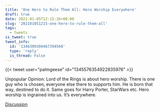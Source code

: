 ```yaml
---
title: 'One Hero to Rule Them All: Hero Worship Everywhere'
draft: true
date: 2021-01-05T12:15:26+00:00
slug: '202101051215-one-hero-to-rule-them-all'
tags:
  - tweets
is_tweet: true
tweet_info:
  id: '1346309304467394560'
  type: 'reply'
  is_thread: False
---
```




{{< tweet user="palmgeese" id="1345576354922835976" >}}

Unpopular Opinion: Lord of the Rings is about hero worship. There is one guy who is chosen, everyone else there to supports him. He is born that way, destined to do it. Same goes for Harry Porter, StarWars etc. Hero worship is ingrained into us. It’s everywhere.

[Discussion](https://x.com/sytelus/status/1346309304467394560)
